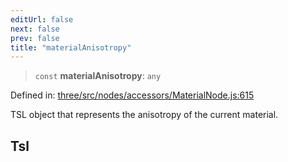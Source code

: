 ```yaml
---
editUrl: false
next: false
prev: false
title: "materialAnisotropy"
---
```


> `const` **materialAnisotropy**: `any`

Defined in: [three/src/nodes/accessors/MaterialNode.js:615](https://github.com/DefinitelyMaybe/three-i18n/blob/fa57b79433d1c349ffb23a78727299c8d4190136/three/src/nodes/accessors/MaterialNode.js#L615)

TSL object that represents the anisotropy of the current material.

## Tsl
